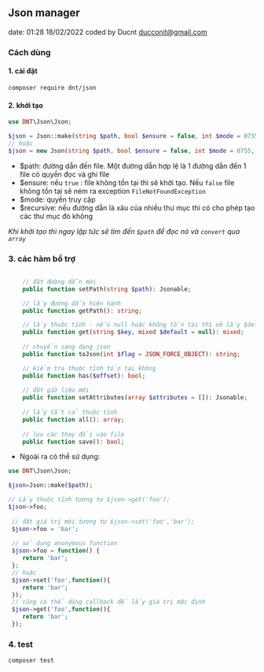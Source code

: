 ## Json manager
date: 01:28 18/02/2022
coded by Ducnt <ducconit@gmail.com>

### Cách dùng
 #### 1. cài đặt
```composer require dnt/json```

#### 2. khởi tạo
```php
use DNT\Json\Json;

$json = Json::make(string $path, bool $ensure = false, int $mode = 0755, $recursive = true);
// hoặc
$json = new Json(string $path, bool $ensure = false, int $mode = 0755, $recursive = true);

```
- $path: đường dẫn đến file. Một đường dẫn hợp lệ là 1 đường dẫn đến 1 file có quyền đọc và ghi file
- $ensure: nếu `true` : file không tồn tại thì sẽ khởi tạo. Nếu `false` file không tồn tại sẽ ném ra exception `FileNotFoundException`
- $mode: quyền truy cập
- $recursive: nếu đường dẫn là xâu của nhiều thư mục thì có cho phép tạo các thư mục đó không

*Khi khởi tạo thì ngay lập tức sẽ tìm đến `$path` để đọc nó và `convert` qua `array`*

### 3. các hàm bổ trợ
```php 

    // đặt đường dẫn mới
	public function setPath(string $path): Jsonable;

    // lấy đường dẫn hiện hành
	public function getPath(): string;

    // lấy thuộc tính - nếu null hoặc không tồn tại thì sẽ lấy $default - $default có thể là 1 callable
	public function get(string $key, mixed $default = null): mixed;
    
    // chuyển sang dạng json
	public function toJson(int $flag = JSON_FORCE_OBJECT): string;

    // kiểm tra thuộc tính tồn tại không
	public function has($offset): bool;
    
    // đặt giữ liệu mới
	public function setAttributes(array $attributes = []): Jsonable;
    
    // lấy tất cả thuộc tính
	public function all(): array;
	
	// lưu các thay đổi vào file
	public function save(): bool;
```

* Ngoài ra có thể sử dụng:
```php 
use DNT\Json\Json;

$json=Json::make($path);

// Lấy thuộc tính tương tự $json->get('foo');
$json->foo;
 
 // đặt giá trị mới tương tự $json->set('foo','bar');
 $json->foo = 'bar';
 
 // sử dụng anonymous function
 $json->foo = function() {
    return 'bar';
 };
 // hoặc
 $json->set('foo',function(){
    return 'bar';
 });
 // cũng có thể dùng callback để lấy giá trị mặc định
 $json->get('foo',function(){
    return 'bar';
 });
```

### 4. test
```composer test```
